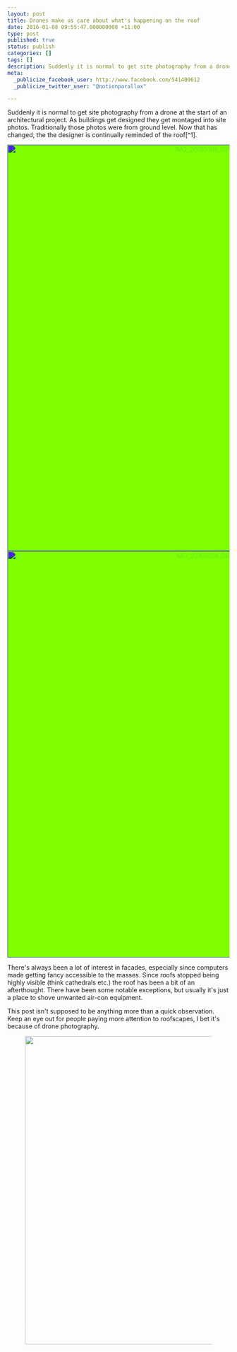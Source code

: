 ```yaml
---
layout: post
title: Drones make us care about what's happening on the roof
date: 2016-01-08 09:55:47.000000000 +11:00
type: post
published: true
status: publish
categories: []
tags: []
description: Suddenly it is normal to get site photography from a drone at the start of an architectural project. As buildings get designed they get montaged into site photos. Traditionally those photos were from ground level. Now that has changed, the the designer is continually reminded of the roof.
meta:
  _publicize_facebook_user: http://www.facebook.com/541400612
  _publicize_twitter_user: "@notionparallax"

---
```

<style type="text/css">
figcaption{
    color:       white;
    transform:   translateY(-3.5em);
    font-weight: bold;
}
.sketch{
    background-color: chartreuse;
    text-align:       center;
    margin-bottom:    1em;
}
.sketch img {
    mix-blend-mode: difference;
    height: 23vh !important;
}
</style>
<p>Suddenly it is normal to get site photography from a drone at the start of an architectural project. As buildings get designed they get montaged into site photos. Traditionally those photos were from ground level. Now that has changed, the the designer is continually reminded of the roof[^1]. </p>

<div class="sketch">
<img class="alignnone wp-image-2738" src="{{ site.baseurl }}/assets/IMG_20160108_091336-02.jpeg" alt="IMG_20160108_091336-02" /> <img class="alignnone wp-image-2739" src="{{ site.baseurl }}/assets/IMG_20160108_091336-01.jpeg" alt="IMG_20160108_091336-01" />
</div>

<p>There's always been a lot of interest in facades, especially since computers made getting fancy accessible to the masses. Since roofs stopped being highly visible (think cathedrals etc.) the roof has been a bit of an afterthought. There have been some notable exceptions, but usually it's just a place to shove unwanted air-con equipment.</p>
<p>This post isn't supposed to be anything more than a quick observation. Keep an eye out for people paying more attention to roofscapes, I bet it's because of drone photography.</p>

<figure>
<a href="http://www.sfchronicle.com/homeandgarden/article/How-does-Facebook-plant-its-garden-In-sync-with-6323885.php"><img class="" src="{{ site.baseurl }}/assets/1024x1024.jpg" alt="" width="1024" height="698" /></a> 
<figcaption>
Facebook's roof garden
</figcaption>
</figure>

[^1]: It also means that the building will be photographed from above much more often during its life. Especially as more people get drones and those drones get more capable.